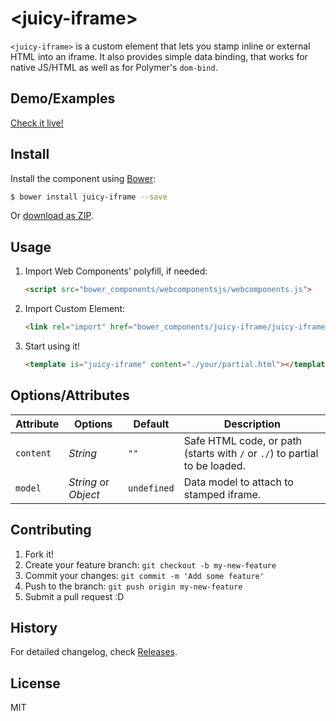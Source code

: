 &lt;juicy-iframe&gt;
==============

`<juicy-iframe>` is a custom element that lets you stamp inline or external HTML into an iframe.
It also provides simple data binding, that works for native JS/HTML as well as for Polymer's `dom-bind`.

## Demo/Examples

[Check it live!](http://juicy.github.io/juicy-iframe/examples/index.html)

## Install

Install the component using [Bower](http://bower.io/):

```sh
$ bower install juicy-iframe --save
```

Or [download as ZIP](https://github.com/Juicy/juicy-iframe/archive/master.zip).

## Usage

1. Import Web Components' polyfill, if needed:

	```html
	<script src="bower_components/webcomponentsjs/webcomponents.js">
    ```

2. Import Custom Element:

    ```html
    <link rel="import" href="bower_components/juicy-iframe/juicy-iframe.html">
    ```

3. Start using it!

    ```html
    <template is="juicy-iframe" content="./your/partial.html"></template>
    ```

## Options/Attributes

Attribute    | Options           | Default     | Description
---          | ---               | ---         | ---
`content`    | *String*		     | `""`	       | Safe HTML code, or path (starts with `/` or `./`) to partial to be loaded.
`model`      | *String* or *Object* | `undefined` | Data model to attach to stamped iframe.

## Contributing

1. Fork it!
2. Create your feature branch: `git checkout -b my-new-feature`
3. Commit your changes: `git commit -m 'Add some feature'`
4. Push to the branch: `git push origin my-new-feature`
5. Submit a pull request :D

## History

For detailed changelog, check [Releases](https://github.com/Juicy/juicy-iframe/releases).

## License

MIT
